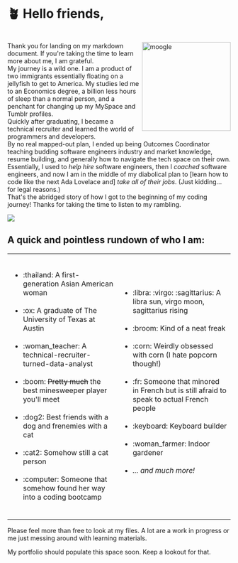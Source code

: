 # :potted_plant:	Hello friends, 

<br><img src="https://static.fandomspot.com/images/08/2191/16-moogle-woff-mirage.jpg" alt="moogle" width="200" align = "right"/>
Thank you for landing on my markdown document. If you're taking the time to learn more about me, I am grateful.  
My journey is a wild one. I am a product of two immigrants essentially floating on a jellyfish to get to America. My studies led me to an Economics degree, a billion less hours of sleep than a normal person, and a penchant for changing up my MySpace and Tumblr profiles.<br>Quickly after graduating, I became a technical recruiter and learned the world of programmers and developers.<br>By no real mapped-out plan, I ended up being Outcomes Coordinator teaching budding software engineers industry and market knowledge, resume building, and generally how to navigate the tech space on their own.
<br>Essentially, I used to <em>help hire</em> software engineers, then I <em>coached</em> software engineers, and now I am in the middle of my diabolical plan to [learn how to code like the next Ada Lovelace and] <em>take all of their jobs</em>. (Just kidding... for legal reasons.)
<br> That's the abridged story of how I got to the beginning of my coding journey! Thanks for taking the time to listen to my rambling.
  
<img src="https://i.postimg.cc/nzL7Lzfq/Screen-Shot-2022-08-26-at-8-12-44-PM.png" align = "center"/>

  
## **A quick and pointless rundown of who I am**:

<table border="0">
 <tr>
 </tr>
 <tr>
    <td>
      <ul><br>
<li>:thailand:	A first-generation Asian American woman</li><br>
<li>:ox:	A graduate of The University of Texas at Austin</li><br>
<li>:woman_teacher:	A technical-recruiter-turned-data-analyst</li><br> 
<li>:boom:	<strike>Pretty much</strike> the best minesweeper player you'll meet</li><br>
<li>:dog2:	Best friends with a dog and frenemies with a cat</li><br> 
<li>:cat2:	Somehow still a cat person</li><br>
<li>:computer:	Someone that somehow found her way into a coding bootcamp</li><br>
      </ul>
   </td>
    <td>
      <ul>
<li>:libra:	:virgo:	:sagittarius:	A libra sun, virgo moon, sagittarius rising</li><br>
<li>:broom:	Kind of a neat freak</li><br>
<li>:corn:	Weirdly obsessed with corn (I hate popcorn though!)</li><br>
<li>:fr:	Someone that minored in French but is still afraid to speak to actual French people</li><br> 
<li>:keyboard:	Keyboard builder</li><br>
<li>:woman_farmer:	Indoor gardener</li><br>
<li><em>... and much more!</em></li><br>
</ul>
   </td>
 </tr>
</table>

Please feel more than free to look at my files. A lot are a work in progress or me just messing around with learning materials.

My portfolio should populate this space soon. Keep a lookout for that.


